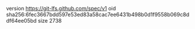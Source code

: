 version https://git-lfs.github.com/spec/v1
oid sha256:6fec3667bdd597e53ed83a58cac7ee6431b498b0d1f9558b069c8ddf64ee05bd
size 2738
